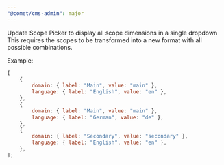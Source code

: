 ```yaml
---
"@comet/cms-admin": major
---
```


Update Scope Picker to display all scope dimensions in a single dropdown
This requires the scopes to be transformed into a new format with all possible combinations.

Example:

```js
[
    {
        domain: { label: "Main", value: "main" },
        language: { label: "English", value: "en" },
    },
    {
        domain: { label: "Main", value: "main" },
        language: { label: "German", value: "de" },
    },
    {
        domain: { label: "Secondary", value: "secondary" },
        language: { label: "English", value: "en" },
    },
];
```

